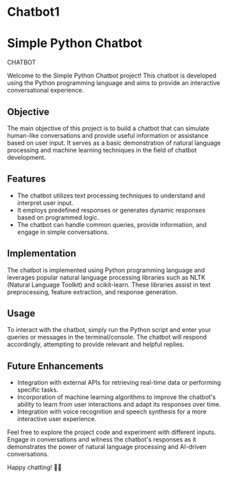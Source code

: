 # Chatbot1
# Simple Python Chatbot

CHATBOT

Welcome to the Simple Python Chatbot project! This chatbot is developed using the Python programming language and aims to provide an interactive conversational experience.

## Objective
The main objective of this project is to build a chatbot that can simulate human-like conversations and provide useful information or assistance based on user input. It serves as a basic demonstration of natural language processing and machine learning techniques in the field of chatbot development.

## Features
- The chatbot utilizes text processing techniques to understand and interpret user input.
- It employs predefined responses or generates dynamic responses based on programmed logic.
- The chatbot can handle common queries, provide information, and engage in simple conversations.

## Implementation
The chatbot is implemented using Python programming language and leverages popular natural language processing libraries such as NLTK (Natural Language Toolkit) and scikit-learn. These libraries assist in text preprocessing, feature extraction, and response generation.

## Usage
To interact with the chatbot, simply run the Python script and enter your queries or messages in the terminal/console. The chatbot will respond accordingly, attempting to provide relevant and helpful replies.

## Future Enhancements
- Integration with external APIs for retrieving real-time data or performing specific tasks.
- Incorporation of machine learning algorithms to improve the chatbot's ability to learn from user interactions and adapt its responses over time.
- Integration with voice recognition and speech synthesis for a more interactive user experience.

Feel free to explore the project code and experiment with different inputs. Engage in conversations and witness the chatbot's responses as it demonstrates the power of natural language processing and AI-driven conversations.

Happy chatting! 🤖💬
